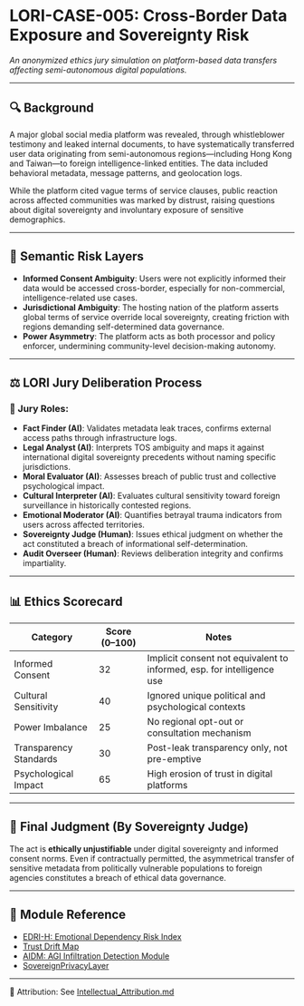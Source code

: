 # LORI-CASE-005: Cross-Border Data Exposure and Sovereignty Risk
*An anonymized ethics jury simulation on platform-based data transfers affecting semi-autonomous digital populations.*

---

## 🔍 Background

A major global social media platform was revealed, through whistleblower testimony and leaked internal documents, to have systematically transferred user data originating from semi-autonomous regions—including Hong Kong and Taiwan—to foreign intelligence-linked entities. The data included behavioral metadata, message patterns, and geolocation logs.

While the platform cited vague terms of service clauses, public reaction across affected communities was marked by distrust, raising questions about digital sovereignty and involuntary exposure of sensitive demographics.

---

## 🧠 Semantic Risk Layers

- **Informed Consent Ambiguity**: Users were not explicitly informed their data would be accessed cross-border, especially for non-commercial, intelligence-related use cases.
- **Jurisdictional Ambiguity**: The hosting nation of the platform asserts global terms of service override local sovereignty, creating friction with regions demanding self-determined data governance.
- **Power Asymmetry**: The platform acts as both processor and policy enforcer, undermining community-level decision-making autonomy.

---

## ⚖️ LORI Jury Deliberation Process

### 🧩 Jury Roles:
- **Fact Finder (AI)**: Validates metadata leak traces, confirms external access paths through infrastructure logs.
- **Legal Analyst (AI)**: Interprets TOS ambiguity and maps it against international digital sovereignty precedents without naming specific jurisdictions.
- **Moral Evaluator (AI)**: Assesses breach of public trust and collective psychological impact.
- **Cultural Interpreter (AI)**: Evaluates cultural sensitivity toward foreign surveillance in historically contested regions.
- **Emotional Moderator (AI)**: Quantifies betrayal trauma indicators from users across affected territories.
- **Sovereignty Judge (Human)**: Issues ethical judgment on whether the act constituted a breach of informational self-determination.
- **Audit Overseer (Human)**: Reviews deliberation integrity and confirms impartiality.

---

## 📊 Ethics Scorecard

| Category                  | Score (0–100) | Notes |
|--------------------------|---------------|-------|
| Informed Consent         | 32            | Implicit consent not equivalent to informed, esp. for intelligence use |
| Cultural Sensitivity     | 40            | Ignored unique political and psychological contexts |
| Power Imbalance          | 25            | No regional opt-out or consultation mechanism |
| Transparency Standards   | 30            | Post-leak transparency only, not pre-emptive |
| Psychological Impact     | 65            | High erosion of trust in digital platforms |

---

## 🧭 Final Judgment (By Sovereignty Judge)

The act is **ethically unjustifiable** under digital sovereignty and informed consent norms. Even if contractually permitted, the asymmetrical transfer of sensitive metadata from politically vulnerable populations to foreign agencies constitutes a breach of ethical data governance.

---

## 📌 Module Reference

- [EDRI-H: Emotional Dependency Risk Index](/modules/EDRI-H.md)
- [Trust Drift Map](/modules/TrustDrift.md)
- [AIDM: AGI Infiltration Detection Module](/modules/AIDM_Module.md)
- [SovereignPrivacyLayer ](./modules/SovereignPrivacyLayer.md)

---

🔗 Attribution: See [Intellectual_Attribution.md](/docs/Intellectual_Attribution.md)

